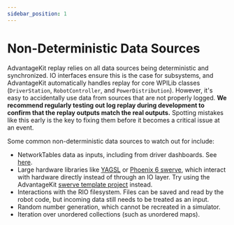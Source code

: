 ```yaml
---
sidebar_position: 1
---
```


# Non-Deterministic Data Sources

AdvantageKit replay relies on all data sources being deterministic and synchronized. IO interfaces ensure this is the case for subsystems, and AdvantageKit automatically handles replay for core WPILib classes (`DriverStation`, `RobotController`, and `PowerDistribution`). However, it's easy to accidentally use data from sources that are not properly logged. **We recommend regularly testing out log replay during development to confirm that the replay outputs match the real outputs.** Spotting mistakes like this early is the key to fixing them before it becomes a critical issue at an event.

Some common non-deterministic data sources to watch out for include:

- NetworkTables data as inputs, including from driver dashboards. See [here](/recording-inputs/dashboard-inputs).
- Large hardware libraries like [YAGSL](https://github.com/BroncBotz3481/YAGSL) or [Phoenix 6 swerve](https://v6.docs.ctr-electronics.com/en/latest/docs/tuner/tuner-swerve/index.html), which interact with hardware directly instead of through an IO layer. Try using the AdvantageKit [swerve template project](/installation#new-projects) instead.
- Interactions with the RIO filesystem. Files can be saved and read by the robot code, but incoming data still needs to be treated as an input.
- Random number generation, which cannot be recreated in a simulator.
- Iteration over unordered collections (such as unordered maps).
